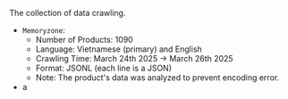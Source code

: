The collection of data crawling. 

- `Memoryzone`:
  - Number of Products: 1090
  - Language: Vietnamese (primary) and English
  - Crawling Time: March 24th 2025 -> March 26th 2025
  - Format: JSONL (each line is a JSON)
  - Note: The product's data was analyzed to prevent encoding error. 
- a
